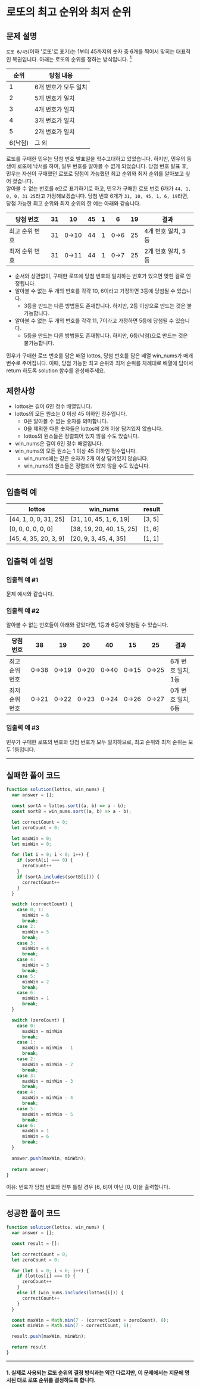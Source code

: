 # 로또의 최고 순위와 최저 순위

## 문제 설명
```로또 6/45```(이하 '로또'로 표기)는 1부터 45까지의 숫자 중 6개를 찍어서 맞히는 대표적인 복권입니다. 아래는 로또의 순위를 정하는 방식입니다. [<sup>1</sup>](#1-실제로-사용되는-로또-순위의-결정-방식과는-약간-다르지만-이-문제에서는-지문에-명시된-대로-로또-순위를-결정하도록-합니다)

|순위|당첨 내용|
|---|---|
|1|6개 번호가 모두 일치|
|2|5개 번호가 일치|
|3|4개 번호가 일치|
|4|3개 번호가 일치|
|5|2개 번호가 일치|
|6(낙첨)|그 외|

로또를 구매한 민우는 당첨 번호 발표일을 학수고대하고 있었습니다. 하지만, 민우의 동생이 로또에 낙서를 하여, 일부 번호를 알아볼 수 없게 되었습니다. 당첨 번호 발표 후, 민우는 자신이 구매했던 로또로 당첨이 가능했던 최고 순위와 최저 순위를 알아보고 싶어 졌습니다.   
알아볼 수 없는 번호를 ```0```으로 표기하기로 하고, 민우가 구매한 로또 번호 6개가 ```44, 1, 0, 0, 31 25```라고 가정해보겠습니다. 당첨 번호 6개가 ```31, 10, 45, 1, 6, 19```라면, 당첨 가능한 최고 순위와 최저 순위의 한 예는 아래와 같습니다.

|당첨 번호|31|10|45|1|6|19|결과|
|---|---|---|---|---|---|---|---|
|최고 순위 번호|31|0→10|44|1|0→6|25|4개 번호 일치, 3등|
|최저 순위 번호|31|0→11|44|1|0→7|25|2개 번호 일치, 5등|

- 순서와 상관없이, 구매한 로또에 당첨 번호와 일치하는 번호가 있으면 맞힌 걸로 인정됩니다.
- 알아볼 수 없는 두 개의 번호를 각각 10, 6이라고 가정하면 3등에 당첨될 수 있습니다.
  - 3등을 만드는 다른 방법들도 존재합니다. 하지만, 2등 이상으로 만드는 것은 불가능합니다.
- 알아볼 수 없는 두 개의 번호를 각각 11, 7이라고 가정하면 5등에 당첨될 수 있습니다.
  - 5등을 만드는 다른 방법들도 존재합니다. 하지만, 6등(낙첨)으로 만드는 것은 불가능합니다.   

민우가 구매한 로또 번호를 담은 배열 lottos, 당첨 번호를 담은 배열 win_nums가 매개변수로 주어집니다. 이때, 당첨 가능한 최고 순위와 최저 순위를 차례대로 배열에 담아서 return 하도록 solution 함수를 완성해주세요.

## 제한사항
- lottos는 길이 6인 정수 배열입니다.
- lottos의 모든 원소는 0 이상 45 이하인 정수입니다.
  - 0은 알아볼 수 없는 숫자를 의미합니다.
  - 0을 제외한 다른 숫자들은 lottos에 2개 이상 담겨있지 않습니다.
  - lottos의 원소들은 정렬되어 있지 않을 수도 있습니다.
- win_nums은 길이 6인 정수 배열입니다.
- win_nums의 모든 원소는 1 이상 45 이하인 정수입니다.
  - win_nums에는 같은 숫자가 2개 이상 담겨있지 않습니다.
  - win_nums의 원소들은 정렬되어 있지 않을 수도 있습니다.

---

## 입출력 예
|lottos|win_nums|result|
|---|---|---|
|[44, 1, 0, 0, 31, 25]|[31, 10, 45, 1, 6, 19]|[3, 5]|
|[0, 0, 0, 0, 0, 0]|[38, 19, 20, 40, 15, 25]|[1, 6]|
|[45, 4, 35, 20, 3, 9]|[20, 9, 3, 45, 4, 35]|[1, 1]|

## 입출력 예 설명
### 입출력 예 #1   
문제 예시와 같습니다.

### 입출력 예 #2   
알아볼 수 없는 번호들이 아래와 같았다면, 1등과 6등에 당첨될 수 있습니다.

|당첨 번호|38|19|20|40|15|25|결과|
|---|---|---|---|---|---|---|---|
|최고 순위 번호|0→38|0→19|0→20|0→40|0→15|0→25|6개 번호 일치, 1등|
|최저 순위 번호|0→21|0→22|0→23|0→24|0→26|0→27|0개 번호 일치, 6등|

### 입출력 예 #3   
민우가 구매한 로또의 번호와 당첨 번호가 모두 일치하므로, 최고 순위와 최저 순위는 모두 1등입니다.

---

## 실패한 풀이 코드
```js
function solution(lottos, win_nums) {
  var answer = [];

  const sortA = lottos.sort((a, b) => a - b);
  const sortB = win_nums.sort((a, b) => a - b);

  let correctCount = 0;
  let zeroCount = 0;

  let maxWin = 0;
  let minWin = 0;

  for (let i = 0; i < 6; i++) {
    if (sortA[i] === 0) {
      zeroCount++
    }
    if (sortA.includes(sortB[i])) {
      correctCount++
    }
  }

  switch (correctCount) {
    case 0, 1:
      minWin = 6
      break;
    case 2:
      minWin = 5
      break;
    case 3:
      minWin = 4
      break;
    case 4:
      minWin = 3
      break;
    case 5:
      minWin = 2
      break;
    case 6:
      minWin = 1
      break;
  }

  switch (zeroCount) {
    case 0:
      maxWin = minWin
      break;
    case 1:
      maxWin = minWin - 1
      break;
    case 2:
      maxWin = minWin - 2
      break;
    case 3:
      maxWin = minWin - 3
      break;
    case 4:
      maxWin = minWin - 4
      break;
    case 5:
      maxWin = minWin - 5
      break;
    case 6:
      maxWin = 1
      minWin = 6
      break;
  }

  answer.push(maxWin, minWin);
  
  return answer;
}
```
이유: 번호가 당첨 번호와 전부 틀릴 경우 [6, 6]이 아닌 [0, 0]을 출력합니다.

---
## 성공한 풀이 코드
```js
function solution(lottos, win_nums) {
  var answer = [];

  const result = [];

  let correctCount = 0;
  let zeroCount = 0;

  for (let i = 0; i < 6; i++) {
    if (lottos[i] === 0) {
      zeroCount++
    }
    else if (win_nums.includes(lottos[i])) {
      correctCount++
    }
  }

  const maxWin = Math.min(7 - (correctCount + zeroCount), 6);
  const minWin = Math.min(7 - correctCount, 6);

  result.push(maxWin, minWin);

  return result
}
```  

---

#### 1. 실제로 사용되는 로또 순위의 결정 방식과는 약간 다르지만, 이 문제에서는 지문에 명시된 대로 로또 순위를 결정하도록 합니다.
